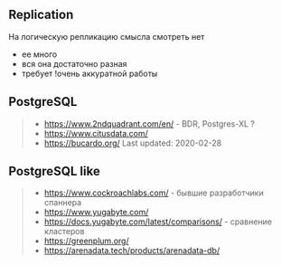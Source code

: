 ## Replication
На логическую репликацию смысла смотреть нет
- ее много
- вся она достаточно разная
- требует !очень аккуратной работы

## PostgreSQL
> - https://www.2ndquadrant.com/en/ - BDR, Postgres-XL ?
> - https://www.citusdata.com/
> - https://bucardo.org/ Last updated: 2020-02-28

## PostgreSQL like
> - https://www.cockroachlabs.com/ - бывшие разработчики спаннера
> - https://www.yugabyte.com/
> - https://docs.yugabyte.com/latest/comparisons/ - сравнение кластеров
> - https://greenplum.org/
> - https://arenadata.tech/products/arenadata-db/ 
